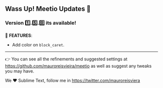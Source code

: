 ## Wass Up! Meetio Updates 🎁

### Version 1️⃣.5️⃣.0️⃣ its available!

📣 **FEATURES**:

* Add color on `block_caret`.

***

👉 You can see all the refinements and suggested settings at https://github.com/mauroreisvieira/meetio
as well as suggest any tweaks you may have.

We ♥️ Sublime Text, follow me in https://twitter.com/mauroreisviera
